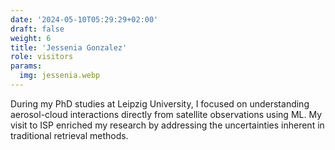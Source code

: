 ```yaml
---
date: '2024-05-10T05:29:29+02:00'
draft: false
weight: 6
title: 'Jessenia Gonzalez'
role: visitors
params:
  img: jessenia.webp
---
```


During my PhD studies at Leipzig University, I focused on understanding aerosol-cloud interactions directly from satellite observations using ML. My visit to ISP enriched my research by addressing the uncertainties inherent in traditional retrieval methods.
